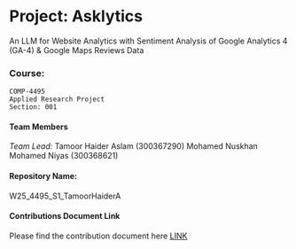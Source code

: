 # Project: Asklytics
An LLM for Website Analytics with Sentiment Analysis of Google Analytics 4 (GA-4) & Google Maps Reviews Data

### Course:
```
COMP-4495 
Applied Research Project
Section: 001
```

#### Team Members
*Team Lead:* Tamoor Haider Aslam (300367290)
Mohamed Nuskhan Mohamed Niyas (300368621)

#### Repository Name: 
W25_4495_S1_TamoorHaiderA

#### Contributions Document Link
Please find the contribution document here [LINK](https://collegedouglas-my.sharepoint.com/:x:/g/personal/aslamt_student_douglascollege_ca/EV1uNtkR9BZJuQqxwRBwRLgB9xMFlTfAKqok4a52iBSnmw?e=KFWBci)

